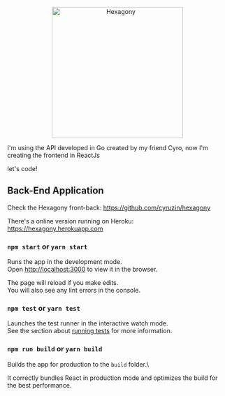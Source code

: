 <p align="center">
  <img src="https://github.com/williamscalado/hexagony/blob/master/logo_hexagony.png" width="300" title="Hexagony">
</p>

I'm using the API developed in Go created by my friend Cyro, now I'm creating the frontend in ReactJs

let's code!

## Back-End Application

Check the Hexagony front-back: https://github.com/cyruzin/hexagony

There's a online version running on Heroku: https://hexagony.herokuapp.com


### `npm start` or `yarn start`

Runs the app in the development mode.\
Open [http://localhost:3000](http://localhost:3000) to view it in the browser.

The page will reload if you make edits.\
You will also see any lint errors in the console.

### `npm test` or `yarn test`

Launches the test runner in the interactive watch mode.\
See the section about [running tests](https://facebook.github.io/create-react-app/docs/running-tests) for more information.

### `npm run build` or `yarn build`

Builds the app for production to the `build` folder.\

It correctly bundles React in production mode and optimizes the build for the best performance.
